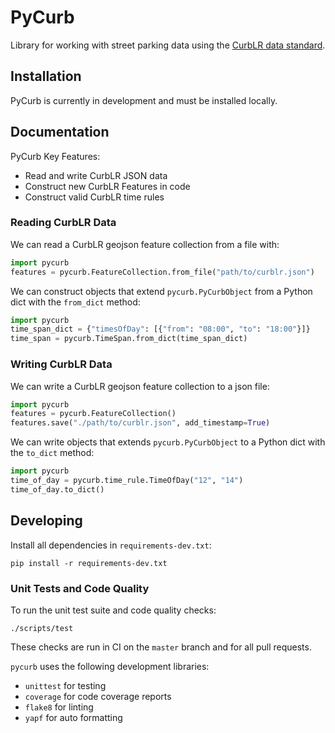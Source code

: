 # PyCurb

Library for working with street parking data using the [CurbLR data standard](https://github.com/sharedstreets/curblr).

## Installation

PyCurb is currently in development and must be installed locally.

## Documentation

PyCurb Key Features:

- Read and write CurbLR JSON data
- Construct new CurbLR Features in code
- Construct valid CurbLR time rules

### Reading CurbLR Data

We can read a CurbLR geojson feature collection from a file with:

```python
import pycurb
features = pycurb.FeatureCollection.from_file("path/to/curblr.json")
```

We can construct objects that extend `pycurb.PyCurbObject` from a Python dict with the `from_dict` method:

```python
import pycurb
time_span_dict = {"timesOfDay": [{"from": "08:00", "to": "18:00"}]}
time_span = pycurb.TimeSpan.from_dict(time_span_dict)
```

### Writing CurbLR Data

We can write a CurbLR geojson feature collection to a json file:

```python
import pycurb
features = pycurb.FeatureCollection()
features.save("./path/to/curblr.json", add_timestamp=True)
```

We can write objects that extends `pycurb.PyCurbObject` to a Python dict with the `to_dict` method:

```python
import pycurb
time_of_day = pycurb.time_rule.TimeOfDay("12", "14")
time_of_day.to_dict()
```

## Developing

Install all dependencies in `requirements-dev.txt`:

```shell
pip install -r requirements-dev.txt
```

### Unit Tests and Code Quality

To run the unit test suite and code quality checks:

```shell
./scripts/test
```

These checks are run in CI on the `master` branch and for all pull requests.

`pycurb` uses the following development libraries:

- `unittest` for testing
- `coverage` for code coverage reports
- `flake8` for linting
- `yapf` for auto formatting
